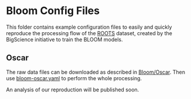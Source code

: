 # Bloom Config Files

This folder contains example configuration files to easily and quickly reproduce the processing flow of the [ROOTS](https://github.com/bigscience-workshop/data-preparation) dataset, created by the BigScience initiative to train the BLOOM models.

## Oscar
The raw data files can be downloaded as described in [Bloom/Oscar](https://github.com/bigscience-workshop/data-preparation/tree/main/preprocessing/training/01b_oscar_cleaning_and_filtering). Then use [bloom-oscar.yaml](bloom-oscar.yaml) to perform the whole processing.

An analysis of our reproduction will be published soon.
